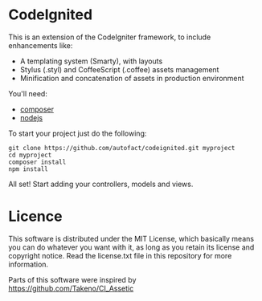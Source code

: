 CodeIgnited
===========

This is an extension of the CodeIgniter framework, to include enhancements like:

- A templating system (Smarty), with layouts
- Stylus (.styl) and CoffeeScript (.coffee) assets management
- Minification and concatenation of assets in production environment

You'll need:

- [composer](http://getcomposer.org)
- [nodejs](http://nodejs.org)

To start your project just do the following:

    git clone https://github.com/autofact/codeignited.git myproject
    cd myproject
    composer install
    npm install

All set! Start adding your controllers, models and views.

Licence
=======
This software is distributed under the MIT License, which basically means you can do whatever you want with it, as long as you retain its license and copyright notice. Read the license.txt file in this repository for more information.

Parts of this software were inspired by https://github.com/Takeno/CI_Assetic